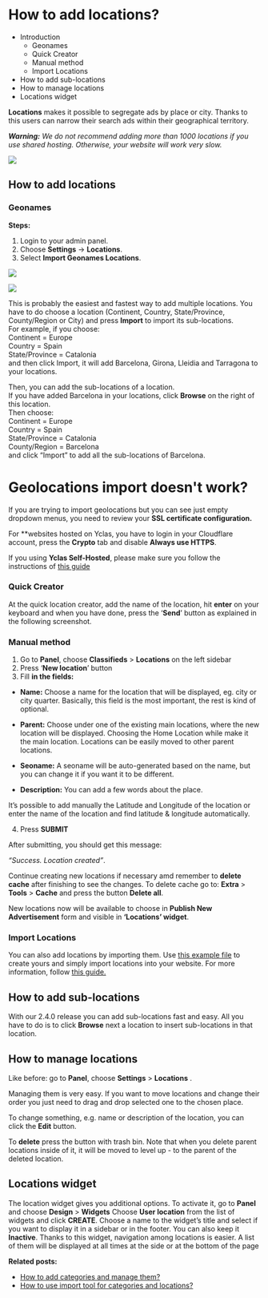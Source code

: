 # How to add locations?

-   Introduction
    -   Geonames
    -   Quick Creator
    -   Manual method
    -   Import Locations
-   How to add sub-locations
-   How to manage locations
-   Locations widget
 
**Locations**  makes it possible to segregate ads by place or city. Thanks to this users can narrow their search ads within their geographical territory.

***Warning:**  We do not recommend adding more than 1000 locations if you use shared hosting. Otherwise, your website will work very slow.*

![](https://raw.githubusercontent.com/yclas/guides/master/images/locations.jpg)

## How to add locations

### Geonames

**Steps:**

1.  Login to your admin panel.
2.  Choose  **Settings**  ->  **Locations**.
3.  Select  **Import Geonames Locations**.

![](https://raw.githubusercontent.com/yclas/guides/master/images/Import%20location.jpg)

![](https://github.com/yclas/guides/blob/master/images/import%20location%20small.jpg)

This is probably the easiest and fastest way to add multiple locations.  You have to do choose a location (Continent, Country, State/Province, County/Region or City) and press  **Import**  to import its sub-locations.  
For example, if you choose:  
Continent = Europe  
Country = Spain  
State/Province = Catalonia  
and then click Import, it will add Barcelona, Girona, Lleidia and Tarragona to your locations.

Then, you can add the sub-locations of a location.  
If you have added Barcelona in your locations, click  **Browse**  on the right of this location.  
Then choose:  
Continent = Europe  
Country = Spain  
State/Province = Catalonia  
County/Region = Barcelona  
and click “Import” to add all the sub-locations of Barcelona.

# **Geolocations import doesn't work?** 

If you are trying to import geolocations but you can see just empty dropdown menus, you need to review your **SSL certificate configuration.**

For  **websites hosted on Yclas, you have to login in your Cloudflare account, press the  **Crypto**  tab and disable  **Always use HTTPS**.

If you using  **Yclas Self-Hosted**, please make sure you follow the instructions of [this guide](Technical-http-to-https.md) 

### Quick Creator

At the quick location creator, add the name of the location, hit  **enter**  on your keyboard and when you have done, press the ‘**Send**’ button as explained in the following screenshot.



### Manual method

1. Go to  **Panel**, choose  **Classifieds**  >  **Locations**  on the left sidebar  
2. Press ‘**New location**’ button  
3. Fill  **in the fields:**

-   **Name:**  Choose a name for the location that will be displayed, eg. city or city quarter. Basically, this field is the most important, the rest is kind of optional.  
    
-   **Parent:**  Choose under one of the existing main locations, where the new location will be displayed. Choosing the Home Location while make it the main location. Locations can be easily moved to other parent locations.  
    
-   **Seoname:**  A seoname will be auto-generated based on the name, but you can change it if you want it to be different.
-   **Description:**  You can add a few words about the place.

It’s possible to add manually the Latitude and Longitude of the location or enter the name of the location and find latitude & longitude automatically.

4. Press  **SUBMIT**

After submitting, you should get this message:

_“Success. Location created”_.

Continue creating new locations if necessary amd remember to  **delete cache**  after finishing to see the changes. To delete cache go to:  **Extra**  >  **Tools**  >  **Cache**  and press the button  **Delete all**.

New locations now will be available to choose in  **Publish New Advertisement**  form and visible in  **‘Locations’ widget**.

### Import Locations

You can also add locations by importing them. Use  [this example file](https://docs.google.com/uc?id=0B60e9iwQucDwa2VjRXAtV0FXVlk&export=download)  to create yours and simply import locations into your website. For more information, follow  [this guide.](Classifieds-how-to-import-tool-for-categories-and-location.md)

## How to add sub-locations

With our 2.4.0 release you can add sub-locations fast and easy. All you have to do is to click  **Browse**  next a location to insert sub-locations in that location.

## How to manage locations

Like before: go to  **Panel**, choose  **Settings**  >  **Locations** .

Managing them is very easy. If you want to move locations and change their order you just need to drag and drop selected one to the chosen place.

To change something, e.g. name or description of the location, you can click the  **Edit**  button.

To  **delete**  press the button with trash bin. Note that when you delete parent locations inside of it, it will be moved to level up - to the parent of the deleted location.

## Locations widget

The location widget gives you additional options. To activate it, go to  **Panel**  and choose  **Design**  >  **Widgets**
Choose  **User location**  from the list of widgets and click  **CREATE**. Choose a name to the widget’s title and select if you want to display it in a sidebar or in the footer. You can also keep it  **Inactive**. Thanks to this widget, navigation among locations is easier. A list of them will be displayed at all times at the side or at the bottom of the page

  
**Related posts:**

-   [How to add categories and manage them?](Classifieds-how-to-add-new-categories-and-manage-them.md)
-   [How to use import tool for categories and locations?](Classifieds-how-to-import-tool-for-categories-and-location.md)


